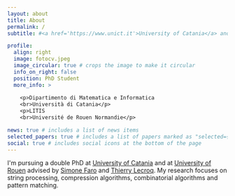 ```yaml
---
layout: about
title: About
permalink: /
subtitle: #<a href='https://www.unict.it'>University of Catania</a> and <a href='[#](https://www.univ-rouen.fr)'>University of Rouen</a>

profile:
  align: right
  image: fotocv.jpeg
  image_circular: true # crops the image to make it circular
  info_on_right: false 
  position: PhD Student 
  more_info: >
  
    <p>Dipartimento di Matematica e Informatica
    <br>Università di Catania</p>
    <p>LITIS
    <br>Université de Rouen Normandie</p>

news: true # includes a list of news items
selected_papers: true # includes a list of papers marked as "selected={true}"
social: true # includes social icons at the bottom of the page
---
```


I'm pursuing a double PhD at <a href='https://www.unict.it'>University of Catania</a> and at <a href='https://www.univ-rouen.fr'>University of Rouen</a> advised by <a href="https://www.dmi.unict.it/faro/">Simone Faro</a> and <a href="http://www-igm.univ-mlv.fr/~lecroq/">Thierry Lecroq</a>. My research focuses on string processing, compression algorithms, combinatorial algorithms and pattern matching.